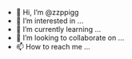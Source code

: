 - 👋 Hi, I’m @zzppigg
- 👀 I’m interested in ...
- 🌱 I’m currently learning ...
- 💞️ I’m looking to collaborate on ...
- 📫 How to reach me ...

<!---
zzppigg/zzppigg is a ✨ special ✨ repository because its `README.md` (this file) appears on your GitHub profile.
You can click the Preview link to take a look at your changes.
--->
